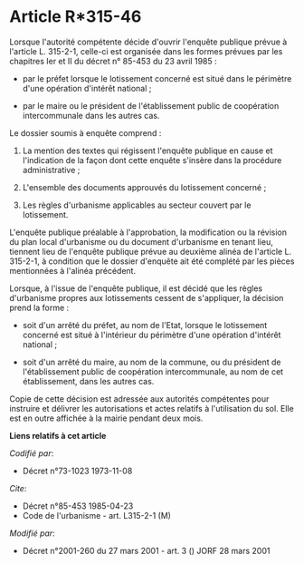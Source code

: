 # Article R*315-46

Lorsque l'autorité compétente décide d'ouvrir l'enquête publique prévue à l'article L. 315-2-1, celle-ci est organisée dans
les formes prévues par les chapitres Ier et II du décret n° 85-453 du 23 avril 1985 :

- par le préfet lorsque le lotissement concerné est situé dans le périmètre d'une opération d'intérêt national ;

- par le maire ou le président de l'établissement public de coopération intercommunale dans les autres cas.

Le dossier soumis à enquête comprend :

1. La mention des textes qui régissent l'enquête publique en cause et l'indication de la façon dont cette enquête s'insère
dans la procédure administrative ;

2. L'ensemble des documents approuvés du lotissement concerné ;

3. Les règles d'urbanisme applicables au secteur couvert par le lotissement.

L'enquête publique préalable à l'approbation, la modification ou la révision du plan local d'urbanisme ou du document
d'urbanisme en tenant lieu, tiennent lieu de l'enquête publique prévue au deuxième alinéa de l'article L. 315-2-1, à
condition que le dossier d'enquête ait été complété par les pièces mentionnées à l'alinéa précédent.

Lorsque, à l'issue de l'enquête publique, il est décidé que les règles d'urbanisme propres aux lotissements cessent de
s'appliquer, la décision prend la forme :

- soit d'un arrêté du préfet, au nom de l'Etat, lorsque le lotissement concerné est situé à l'intérieur du périmètre d'une
opération d'intérêt national ;

- soit d'un arrêté du maire, au nom de la commune, ou du président de l'établissement public de coopération intercommunale,
au nom de cet établissement, dans les autres cas.

Copie de cette décision est adressée aux autorités compétentes pour instruire et délivrer les autorisations et actes relatifs
à l'utilisation du sol. Elle est en outre affichée à la mairie pendant deux mois.

**Liens relatifs à cet article**

_Codifié par_:

  - Décret n°73-1023 1973-11-08

_Cite_:

  - Décret n°85-453 1985-04-23
  - Code de l'urbanisme - art. L315-2-1 (M)

_Modifié par_:

  - Décret n°2001-260 du 27 mars 2001 - art. 3 () JORF 28 mars 2001
